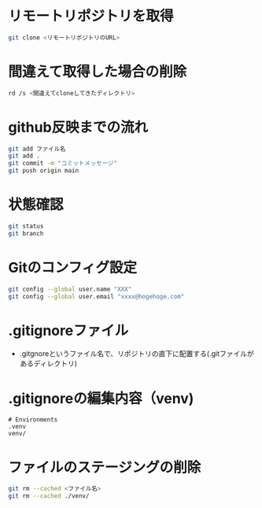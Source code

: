 # リモートリポジトリを取得
```bash
git clone <リモートリポジトリのURL>
```

# 間違えて取得した場合の削除
```bash
rd /s <間違えてcloneしてきたディレクトリ>
```

# github反映までの流れ
```bash
git add ファイル名
git add .
git commit -m "コミットメッセージ"
git push origin main
```

# 状態確認
```bash
git status
git branch
```

# Gitのコンフィグ設定
```bash
git config --global user.name "XXX"
git config --global user.email "xxxx@hogehoge.com"
```

# .gitignoreファイル
- .gitgnoreというファイル名で、リポジトリの直下に配置する(.gitファイルがあるディレクトリ)

# .gitignoreの編集内容（venv)
```
# Environments
.venv
venv/
```


# ファイルのステージングの削除
```bash
git rm --cached <ファイル名>
git rm --cached ./venv/
```




